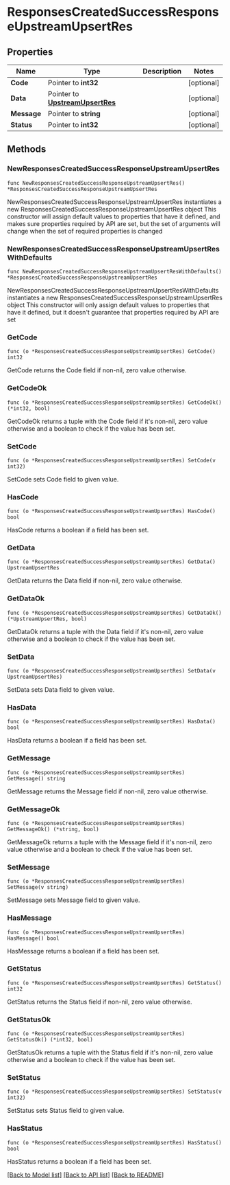 # ResponsesCreatedSuccessResponseUpstreamUpsertRes

## Properties

Name | Type | Description | Notes
------------ | ------------- | ------------- | -------------
**Code** | Pointer to **int32** |  | [optional] 
**Data** | Pointer to [**UpstreamUpsertRes**](UpstreamUpsertRes.md) |  | [optional] 
**Message** | Pointer to **string** |  | [optional] 
**Status** | Pointer to **int32** |  | [optional] 

## Methods

### NewResponsesCreatedSuccessResponseUpstreamUpsertRes

`func NewResponsesCreatedSuccessResponseUpstreamUpsertRes() *ResponsesCreatedSuccessResponseUpstreamUpsertRes`

NewResponsesCreatedSuccessResponseUpstreamUpsertRes instantiates a new ResponsesCreatedSuccessResponseUpstreamUpsertRes object
This constructor will assign default values to properties that have it defined,
and makes sure properties required by API are set, but the set of arguments
will change when the set of required properties is changed

### NewResponsesCreatedSuccessResponseUpstreamUpsertResWithDefaults

`func NewResponsesCreatedSuccessResponseUpstreamUpsertResWithDefaults() *ResponsesCreatedSuccessResponseUpstreamUpsertRes`

NewResponsesCreatedSuccessResponseUpstreamUpsertResWithDefaults instantiates a new ResponsesCreatedSuccessResponseUpstreamUpsertRes object
This constructor will only assign default values to properties that have it defined,
but it doesn't guarantee that properties required by API are set

### GetCode

`func (o *ResponsesCreatedSuccessResponseUpstreamUpsertRes) GetCode() int32`

GetCode returns the Code field if non-nil, zero value otherwise.

### GetCodeOk

`func (o *ResponsesCreatedSuccessResponseUpstreamUpsertRes) GetCodeOk() (*int32, bool)`

GetCodeOk returns a tuple with the Code field if it's non-nil, zero value otherwise
and a boolean to check if the value has been set.

### SetCode

`func (o *ResponsesCreatedSuccessResponseUpstreamUpsertRes) SetCode(v int32)`

SetCode sets Code field to given value.

### HasCode

`func (o *ResponsesCreatedSuccessResponseUpstreamUpsertRes) HasCode() bool`

HasCode returns a boolean if a field has been set.

### GetData

`func (o *ResponsesCreatedSuccessResponseUpstreamUpsertRes) GetData() UpstreamUpsertRes`

GetData returns the Data field if non-nil, zero value otherwise.

### GetDataOk

`func (o *ResponsesCreatedSuccessResponseUpstreamUpsertRes) GetDataOk() (*UpstreamUpsertRes, bool)`

GetDataOk returns a tuple with the Data field if it's non-nil, zero value otherwise
and a boolean to check if the value has been set.

### SetData

`func (o *ResponsesCreatedSuccessResponseUpstreamUpsertRes) SetData(v UpstreamUpsertRes)`

SetData sets Data field to given value.

### HasData

`func (o *ResponsesCreatedSuccessResponseUpstreamUpsertRes) HasData() bool`

HasData returns a boolean if a field has been set.

### GetMessage

`func (o *ResponsesCreatedSuccessResponseUpstreamUpsertRes) GetMessage() string`

GetMessage returns the Message field if non-nil, zero value otherwise.

### GetMessageOk

`func (o *ResponsesCreatedSuccessResponseUpstreamUpsertRes) GetMessageOk() (*string, bool)`

GetMessageOk returns a tuple with the Message field if it's non-nil, zero value otherwise
and a boolean to check if the value has been set.

### SetMessage

`func (o *ResponsesCreatedSuccessResponseUpstreamUpsertRes) SetMessage(v string)`

SetMessage sets Message field to given value.

### HasMessage

`func (o *ResponsesCreatedSuccessResponseUpstreamUpsertRes) HasMessage() bool`

HasMessage returns a boolean if a field has been set.

### GetStatus

`func (o *ResponsesCreatedSuccessResponseUpstreamUpsertRes) GetStatus() int32`

GetStatus returns the Status field if non-nil, zero value otherwise.

### GetStatusOk

`func (o *ResponsesCreatedSuccessResponseUpstreamUpsertRes) GetStatusOk() (*int32, bool)`

GetStatusOk returns a tuple with the Status field if it's non-nil, zero value otherwise
and a boolean to check if the value has been set.

### SetStatus

`func (o *ResponsesCreatedSuccessResponseUpstreamUpsertRes) SetStatus(v int32)`

SetStatus sets Status field to given value.

### HasStatus

`func (o *ResponsesCreatedSuccessResponseUpstreamUpsertRes) HasStatus() bool`

HasStatus returns a boolean if a field has been set.


[[Back to Model list]](../README.md#documentation-for-models) [[Back to API list]](../README.md#documentation-for-api-endpoints) [[Back to README]](../README.md)


